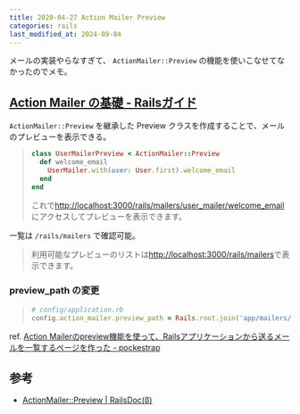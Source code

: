```yaml
---
title: 2020-04-27 Action Mailer Preview
categories: rails
last_modified_at: 2024-09-04
---
```


メールの実装やらなすぎて、 `ActionMailer::Preview` の機能を使いこなせてなかったのでメモ。

## [Action Mailer の基礎 - Railsガイド](https://railsguides.jp/action_mailer_basics.html#%E3%83%A1%E3%83%BC%E3%83%AB%E3%81%AE%E3%83%97%E3%83%AC%E3%83%93%E3%83%A5%E3%83%BC)

`ActionMailer::Preview` を継承した Preview クラスを作成することで、メールのプレビューを表示できる。

> ```rb
> class UserMailerPreview < ActionMailer::Preview
>   def welcome_email
>     UserMailer.with(user: User.first).welcome_email
>   end
> end
> ```
>
> これで<http://localhost:3000/rails/mailers/user_mailer/welcome_email>にアクセスしてプレビューを表示できます。

一覧は `/rails/mailers` で確認可能。

> 利用可能なプレビューのリストは<http://localhost:3000/rails/mailers>で表示できます。

### preview_path の変更

> ```rb
> # config/application.rb
> config.action_mailer.preview_path = Rails.root.join('app/mailers/previews').to_s
> ```

ref. [Action Mailerのpreview機能を使って、Railsアプリケーションから送るメールを一覧するページを作った - pockestrap](https://pocke.hatenablog.com/entry/2020/04/25/182306)

## 参考

- [ActionMailer::Preview \| RailsDoc(β)](https://railsdoc.github.io/classes/ActionMailer/Preview.html)
